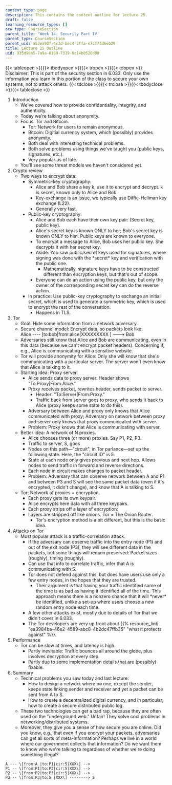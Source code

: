 ```yaml
---
content_type: page
description: This contains the content outline for lecture 25.
draft: false
learning_resource_types: []
ocw_type: CourseSection
parent_title: 'Week 14: Security Part IV'
parent_type: CourseSection
parent_uid: a53ea92f-4c3d-bec4-3ffa-e7cf73d6eb29
title: Lecture 25 Outline
uid: 935d90a5-7a9a-0169-7319-6c14b0526d90
---
```

{{< tableopen >}}{{< tbodyopen >}}{{< tropen >}}{{< tdopen >}}
Disclaimer: This is part of the security section in 6.033. Only use the information you learn in this portion of the class to secure your own systems, not to attack others.
{{< tdclose >}}{{< trclose >}}{{< tbodyclose >}}{{< tableclose >}}

1. Introduction   
    - We've covered how to provide confidentiality, integrity, and authenticity.
    - Today we're talking about anonymity.
    - Focus: Tor and Bitcoin.
        - Tor: Network for users to remain anonymous.
        - Bitcoin: Digitial currency system, which (possibly) provides anonymity.
        - Both deal with interesting technical problems.
        - Both solve problems using things we've taught you (public keys, signatures, etc.).
        - Very popular as of late.
    - You'll see some threat models we haven't considered yet.
2. Crypto review   
    - Two ways to encrypt data:
        - Symmetric-key cryptography:
            - Alice and Bob share a key k, use it to encrypt and decrypt. k is secret, known only to Alice and Bob.
            - Key-exchange is an issue, we typically use Diffie-Hellman key exchange (L22).
            - Generally very fast.
        - Public-key cryptography:
            - Alice and Bob each have their own key pair: (Secret key, public key).
            - Alice's secret key is known ONLY to her; Bob's secret key is known ONLY to him. Public keys are known to everyone.
            - To encrypt a message to Alice, Bob uses her public key. She decrypts it with her secret key.
            - Aside: You saw public/secret keys used for signatures, where signing was done with the \*secret\* key and verification with the public one.
                - Mathematically, signature keys have to be constructed different than encryption keys, but that's out of scope.
            - Everyone can do an action using the public key, but only the owner of the corresponding secret key can do the reverse action.
        - In practice: Use public-key cryptography to exchange an initial secret, which is used to generate a symmetric key, which is used to encrypt the rest of the conversation.
            - Happens in TLS.
3. Tor   
    - Goal: Hide some information from a network adversary.
    - Secure channel model: Encrypt data, so packets look like:   
        Alice ---- \[to:bob|from:alice|XXXXXXXXX \] ---> Bob 
    - Adversaries still know that Alice and Bob are communicating, even in this data (because we can't encrypt packet headers). Concerning if, e.g., Alice is communicating with a sensitive website.
    - Tor will provide anonymity for Alice: Only she will know that she's communicating with a particular server. The server won't even know that Alice is talking to it.
    - Starting idea: Proxy server.   
        - Alice sends data to proxy server. Header shows "To:Proxy|From:Alice."
        - Proxy receives packet, rewrites header, sends packet to server.
            - Header: "To:Server|From:Proxy."
            - Traffic back from server goes to proxy, who sends it back to Alice (proxy keeps some state to do this).
        - Adversary between Alice and proxy only knows that Alice communicated with proxy; Adversary on network between proxy and server only knows that proxy communicated with server.
        - Problem: Proxy knows that Alice is communicating with server.
    - Better idea: A network of N proxies.   
        - Alice chooses three (or more) proxies. Say P1, P2, P3.
        - Traffic to server, S, goes
        - Nodes on this path—"circuit", in Tor parlance—set up the following state. Here, the "circuit ID" is 5.
        - State at each node only gives previous and next hop. Allows nodes to send traffic in forward and reverse directions.
        - Each node in circuit makes changes to packet header. 
        - Problem: Adversary that can observe network between A and P1 and between P3 and S will see the same packet data (even if it's encrypted, it didn't change), and know that A is talking to S.
    - Tor: Network of proxies + encryption.   
        - Each proxy gets its own keypair.
        - Alice encrypts here data with all three keypairs.
        - Each proxy strips off a layer of encryption:
        - Layers are stripped off like onions. Tor = The Onion Router.
            - Tor's encryption method is a bit different, but this is the basic idea.
4. Attacks on Tor   
    - Most popular attack is a traffic-correlation attack.
        - If the adversary can observe traffic into the entry node (P1) and out of the exit node (P3), they will see different data in the packets, but some things will remain preserved: Packet sizes (roughly), timing (roughly).
        - Can use that info to correlate traffic, infer that A is communicating with S.
        - Tor does not defend against this, but does have users use only a few entry nodes, in the hopes that they are trusted.
            - Their argument is that having your traffic identified some of the time is as bad as having it identified all of the time. This approach means there is a nonzero chance that it will \*never\* be identified, unlike a set-up where users choose a new random entry node each time.
        - A few other attacks exist, mostly due to details of Tor that we didn't cover in 6.033.
        - The Tor developers are very up front about {{% resource_link "ea3984ba-46e2-4589-abc8-4b2dc47ffb35" "what it protects against" %}}.
5. Performance   
    - Tor can be slow at times, and latency is high.
        - Partly inevitable: Traffic bounces all around the globe, plus involves decryption at every step.
        - Partly due to some implementation details that are (possibly) fixable.
6. Summary   
    - Technical problems you saw today and last lecture:
        - How to design a network where no one, except the sender, keeps state linking sender and receiver and yet a packet can be sent from A to S.
        - How to create a decentralized digital currency, and in particular, how to create a secure distributed public log.
    - These two technologies can get a bad rap, because they are often used on the "underground web." Unfair! They solve cool problems in networking/distributed systems.
    - Moreover, they give you a sense of how secure you are online. Did you know, e.g., that even if you encrypt your packets, adversaries can get all sorts of meta-information? Perhaps we live in a world where our government collects that information? Do we want them to know who we're talking to regardless of whether we're doing something illegal?

```plaintext
A --- \[from:A |to:P1|cir:5|XXX\] -->
P1 -- \[from:P1|to:P2|cir:5|XXX\] -->
P2 -- \[from:P2|to:P3|cir:5|XXX\] -->
P3 -- \[from:P3|to:S |XXX\] --------> S
```
